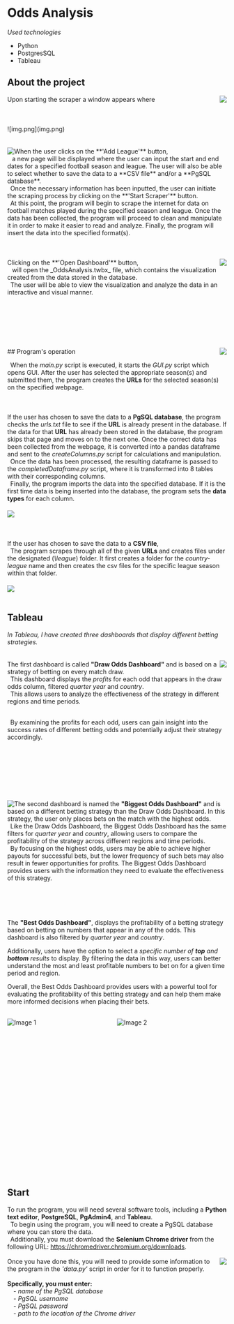 # Odds Analysis

_Used technologies_
* Python
* PostgresSQL
* Tableau

## About the project
<img align="right" src="https://user-images.githubusercontent.com/129130362/236000881-242e9676-331a-4e50-9f4e-b78b9747a805.JPG">
Upon starting the scraper a window appears where 
<br>
<br>
<br>
<br>![img.png](img.png)
<br>
<br>
<br>
 <img align="left" src="https://user-images.githubusercontent.com/129130362/236001605-7b8f246f-d56d-4ace-8799-90be8cb8d4f8.JPG">
 When the user clicks on the **'Add League'** button,
  <br>&ensp; a new page will be displayed where the user can input the start and end dates for a specified football season and league.
  The user will also be able to select whether to save the data to a **CSV file** and/or a **PgSQL database**.
  <br>&ensp;Once the necessary information has been inputted, the user can initiate the scraping process by clicking on the **'Start Scraper'** button.
  <br>&ensp;At this point, the program will begin to scrape the internet for data on football matches played during the specified season and league.
  Once the data has been collected, the program will proceed to clean and manipulate it in order to make it easier to read and analyze. Finally, the program will insert the data into the specified format(s).
<br>
<br>
<br>
<br>
 <img align="right" src="https://user-images.githubusercontent.com/129130362/236006813-5456e562-d79a-47c2-884f-b2dce1287edf.jpg">
 Clicking on the **'Open Dashboard'** button,
  <br>&ensp; will open the _OddsAnalysis.twbx_ file, which contains the visualization created from the data stored in the database.
  <br>&ensp;The user will be able to view the visualization and analyze the data in an interactive and visual manner.
<br>
<br>
<br>
<br>
<br>
<br>
<br>
<br>
## Program's operation
 <img align="right" src="https://user-images.githubusercontent.com/129130362/236011393-3603f742-6042-45cb-81ea-fea4f4b410ba.JPG">
 
 &ensp;When the _main.py_ script is executed, it starts the _GUI.py_ script which opens GUI. 
 After the user has selected the appropriate season(s) and submitted them, the program creates the **URLs** for the selected season(s) on the specified webpage.
<br>
<br>
<br>
<br>
 If the user has chosen to save the data to a **PgSQL database**,
   the program checks the _urls.txt_ file to see if the **URL** is already present in the database.
  If the data for that **URL** has already been stored in the database, the program skips that page and moves on to the next one. Once the correct data has been collected from the webpage,
  it is converted into a pandas dataframe and sent to the _createColumns.py_ script for calculations and manipulation.
 <br>&ensp;Once the data has been processed, the resulting dataframe is passed to the _completedDataframe.py_ script, where it is transformed into 8 tables with their corresponding columns.
 <br>&ensp;Finally, the program imports the data into the specified database.
  If it is the first time data is being inserted into the database, the program sets the **data types** for each column.
<br>
<br>
<img align="center" src="https://user-images.githubusercontent.com/129130362/236014562-f7e16cd1-fc12-4076-8d99-d46c340afe77.JPG">
<br>
<br>
<br>
<br>
 If the user has chosen to save the data to a **CSV file**,
 <br>&ensp;The program scrapes through all of the given **URLs** and creates files under the designated (_\league_) folder.
  It first creates a folder for the _country-league_ name and then creates the csv files for the specific league season within that folder.
 <br>
  <br>
 <img align="center" src="https://user-images.githubusercontent.com/129130362/236017382-3e7a3f01-f185-4e3f-b027-bb2aa29e8b30.JPG">
    <br>
    <br>
    
## Tableau
_In Tableau, I have created three dashboards that display different betting strategies._
<br>
<br>
<br>
  <img align="right" src="https://user-images.githubusercontent.com/129130362/236260489-ff984fb9-615c-4c81-999e-5a8f1ea5bfc9.JPG">
The first dashboard is called **"Draw Odds Dashboard"** and is based on a strategy of betting on every match draw.
 <br>&ensp;This dashboard displays the _profits_ for each odd that appears in the draw odds column, filtered 
 _quarter year_ and _country_.
 <br>&ensp;This allows users to analyze the effectiveness of the strategy in different regions and time periods.
 
 <br>&ensp;By examining the profits for each odd, users can gain insight into the success rates of different betting odds and potentially adjust their strategy accordingly.
<br>
<br>
<br>
<br>
<br>
<br>
<br>
<br>
<br>
<img align="left" src="https://user-images.githubusercontent.com/129130362/236026700-68569ab5-372f-477a-9211-4076d8f30c10.JPG">
The second dashboard is named the **"Biggest Odds Dashboard"** and is based on a different betting strategy than the Draw Odds Dashboard. In this strategy, the user only places bets on the match with the highest odds.
<br>&ensp;Like the Draw Odds Dashboard, the Biggest Odds Dashboard has the same filters for _quarter year_ and _country_, allowing users to compare the profitability of the strategy across different regions and time periods.
<br>&ensp;By focusing on the highest odds, users may be able to achieve higher payouts for successful bets, but the lower frequency of such bets may also result in fewer opportunities for profits.
The Biggest Odds Dashboard provides users with the information they need to evaluate the effectiveness of this strategy.
<br>
<br>
<br>
<br>
<br>
<br>
The **"Best Odds Dashboard"**, displays the profitability of a betting strategy based on betting on numbers that appear in any of the odds. This dashboard is also filtered by _quarter year_ and _country_.

Additionally, users have the option to select a _specific number of **top** and **bottom** results_ to display. By filtering the data in this way, users can better understand the most and least profitable numbers to bet on for a given time period and region.

Overall, the Best Odds Dashboard provides users with a powerful tool for evaluating the profitability of this betting strategy and can help them make more informed decisions when placing their bets.
<br>
<br>
<div style="display: flex; flex-wrap: wrap;">
  <img align="right" src="https://user-images.githubusercontent.com/129130362/236034863-97854fc5-2ead-4fc5-9db0-ae1407edc447.JPG" alt="Image 1" style="flex: 50%; height: auto; width: 45%;">
  <img align="left" src="https://user-images.githubusercontent.com/129130362/236037958-3c881c20-3634-4c10-958e-b9ae20098de4.JPG" alt="Image 2" style="flex: 50%; height: auto; width: 45%;">
</div>
<br>
<br>
<br>
<br>
<br>
<br>
<br>
<br>
<br>
<br>
<br>
<br>
<br>
<br>
<br>
<br>
<br>
<br>
<br>
<br>

## Start

To run the program, you will need several software tools, including a **Python text editor**, **PostgreSQL**, **PgAdmin4**, and **Tableau**.
<br>&ensp;To begin using the program, you will need to create a PgSQL database where you can store the data.
<br>&ensp;Additionally, you must download the **Selenium Chrome driver** from the following URL: https://chromedriver.chromium.org/downloads.
<br>
<br>
<img align="right" src="https://user-images.githubusercontent.com/129130362/236040770-2ba8d0ff-3d7c-41bb-a54c-4799f4a2758e.JPG">
Once you have done this, you will need to provide some information to the program in the _'data.py'_ script in order for it to function properly.
<br>
<br>**Specifically, you must enter:**<br>
&ensp;&ensp;- _name of the PgSQL database<br>
&ensp;&ensp;- PgSQL username<br>
&ensp;&ensp;- PgSQL password<br>_
&ensp;&ensp;- _path to the location of the Chrome driver_
